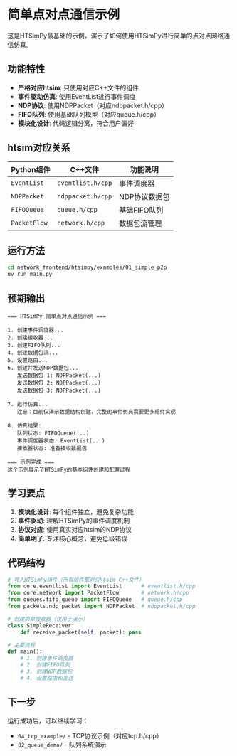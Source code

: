 # 简单点对点通信示例

这是HTSimPy最基础的示例，演示了如何使用HTSimPy进行简单的点对点网络通信仿真。

## 功能特性

- **严格对应htsim**: 只使用对应C++文件的组件
- **事件驱动仿真**: 使用EventList进行事件调度
- **NDP协议**: 使用NDPPacket（对应ndppacket.h/cpp）
- **FIFO队列**: 使用基础队列模型（对应queue.h/cpp）
- **模块化设计**: 代码逻辑分离，符合用户偏好

## htsim对应关系

| Python组件 | C++文件 | 功能说明 |
|-----------|---------|----------|
| `EventList` | `eventlist.h/cpp` | 事件调度器 |
| `NDPPacket` | `ndppacket.h/cpp` | NDP协议数据包 |
| `FIFOQueue` | `queue.h/cpp` | 基础FIFO队列 |
| `PacketFlow` | `network.h/cpp` | 数据包流管理 |

## 运行方法

```bash
cd network_frontend/htsimpy/examples/01_simple_p2p
uv run main.py
```

## 预期输出

```
=== HTSimPy 简单点对点通信示例 ===

1. 创建事件调度器...
2. 创建接收器...
3. 创建FIFO队列...
4. 创建数据包流...
5. 设置路由...
6. 创建并发送NDP数据包...
   发送数据包 1: NDPPacket(...)
   发送数据包 2: NDPPacket(...)
   发送数据包 3: NDPPacket(...)

7. 运行仿真...
   注意：目前仅演示数据结构创建，完整的事件仿真需要更多组件实现

8. 仿真结果:
   队列状态: FIFOQueue(...)
   事件调度器状态: EventList(...)
   接收器状态: 准备接收数据包

=== 示例完成 ===
这个示例展示了HTSimPy的基本组件创建和配置过程
```

## 学习要点

1. **模块化设计**: 每个组件独立，避免复杂功能
2. **事件驱动**: 理解HTSimPy的事件调度机制  
3. **协议对应**: 使用真实对应htsim的NDP协议
4. **简单明了**: 专注核心概念，避免低级错误

## 代码结构

```python
# 导入HTSimPy组件（所有组件都对应htsim C++文件）
from core.eventlist import EventList      # eventlist.h/cpp
from core.network import PacketFlow       # network.h/cpp
from queues.fifo_queue import FIFOQueue   # queue.h/cpp
from packets.ndp_packet import NDPPacket  # ndppacket.h/cpp

# 创建简单接收器（仅用于演示）
class SimpleReceiver:
    def receive_packet(self, packet): pass

# 主要流程
def main():
    # 1. 创建事件调度器
    # 2. 创建FIFO队列
    # 3. 创建NDP数据包
    # 4. 设置路由和发送
```

## 下一步

运行成功后，可以继续学习：
- `04_tcp_example/` - TCP协议示例（对应tcp.h/cpp）
- `02_queue_demo/` - 队列系统演示 